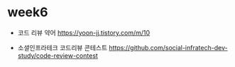 # week6

* 코드 리뷰 약어
https://yoon-jj.tistory.com/m/10

* 소셜인프라테크 코드리뷰 콘테스트
https://github.com/social-infratech-dev-study/code-review-contest